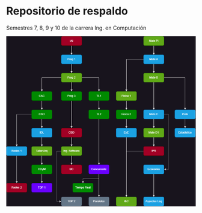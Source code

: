 # Repositorio de respaldo

Semestres 7, 8, 9 y 10 de la carrera Ing. en Computación

![plan](Plan%202011.drawio.png)
